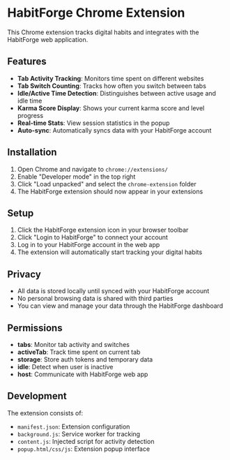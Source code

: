 # HabitForge Chrome Extension

This Chrome extension tracks digital habits and integrates with the HabitForge web application.

## Features

- **Tab Activity Tracking**: Monitors time spent on different websites
- **Tab Switch Counting**: Tracks how often you switch between tabs
- **Idle/Active Time Detection**: Distinguishes between active usage and idle time
- **Karma Score Display**: Shows your current karma score and level progress
- **Real-time Stats**: View session statistics in the popup
- **Auto-sync**: Automatically syncs data with your HabitForge account

## Installation

1. Open Chrome and navigate to `chrome://extensions/`
2. Enable "Developer mode" in the top right
3. Click "Load unpacked" and select the `chrome-extension` folder
4. The HabitForge extension should now appear in your extensions

## Setup

1. Click the HabitForge extension icon in your browser toolbar
2. Click "Login to HabitForge" to connect your account
3. Log in to your HabitForge account in the web app
4. The extension will automatically start tracking your digital habits

## Privacy

- All data is stored locally until synced with your HabitForge account
- No personal browsing data is shared with third parties
- You can view and manage your data through the HabitForge dashboard

## Permissions

- **tabs**: Monitor tab activity and switches
- **activeTab**: Track time spent on current tab
- **storage**: Store auth tokens and temporary data
- **idle**: Detect when user is inactive
- **host**: Communicate with HabitForge web app

## Development

The extension consists of:
- `manifest.json`: Extension configuration
- `background.js`: Service worker for tracking
- `content.js`: Injected script for activity detection
- `popup.html/css/js`: Extension popup interface